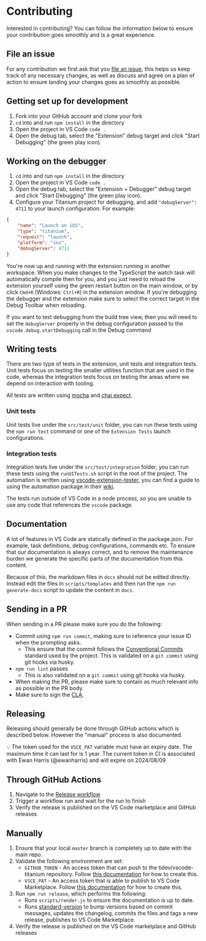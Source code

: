 # Contributing

Interested in contributing? You can follow the information below to ensure your contribution goes smoothly and is a great experience.

## File an issue

For any contribution we first ask that you [file an issue](https://github.com/tidev/vscode-titanium/issues/new/choose), this helps us keep track of any necessary changes, as well as discuss and agree on a plan of action to ensure landing your changes goes as smoothly as possible.

## Getting set up for development

1. Fork into your GitHub account and clone your fork
2. `cd` into and run `npm install` in the directory
3. Open the project in VS Code `code .`
4. Open the debug tab, select the "Extension" debug target and click "Start Debugging" (the green play icon). 

## Working on the debugger

1. `cd` into and run `npm install` in the directory
2. Open the project in VS Code `code .`
3. Open the debug tab, select the "Extension + Debugger" debug target and click "Start Debugging" (the green play icon).
4. Configure your Titanium project for debugging, and add `"debugServer": 4711` to your launch configuration. For example:

```json
{
	"name": "Launch on iOS",
	"type": "titanium",
	"request": "launch",
	"platform": "ios",
	"debugServer": 4711
}
```

You're now up and running with the extension running in another workspace. When you make changes to the TypeScript the watch task will automatically compile then for you, and you just need to reload the extension yourself using the green restart button on the main window, or by click `Cmd+R` (Windows: `Ctrl+R`) in the extension window. If you're debugging the debugger and the extension make sure to select the correct target in the Debug Toolbar when reloading.

If you want to test debugging from the build tree view, then you will need to set the `debugServer` property in the debug configuration passed to the `vscode.debug.startDebugging` call in the Debug command

## Writing tests

There are two type of tests in the extension, unit tests and integration tests. Unit tests focus on testing the smaller utilities function that are used in the code, whereas the integration tests focus on testing the areas where we depend on interaction with tooling.

All tests are written using [mocha](https://mochajs.org/) and [chai expect](https://www.chaijs.com/api/bdd/).

### Unit tests

Unit tests live under the `src/test/unit` folder, you can run these tests using the `npm run test` command or one of the `Extension Tests` launch configurations.

### Integration tests

Integration tests live under the `src/test/integration` folder, you can run these tests using the `runUITests.sh` script in the root of the project. The automation is written using [vscode-extension-tester](https://github.com/redhat-developer/vscode-extension-tester), you can find a guide to using the automation package in their [wiki](https://github.com/redhat-developer/vscode-extension-tester/wiki).

The tests run outside of VS Code in a node process, so you are unable to use any code that references the `vscode` package.

## Documentation

A lot of features in VS Code are statically defined in the package.json. For example, task definitions, debug configurations, commands etc. To ensure that our documentation is always correct, and to remove the maintenance burden we generate the specific parts of the documentation from this content.

Because of this, the markdown files in `docs` should not be edited directly. Instead edit the files in `scripts/templates` and then run the `npm run generate-docs` script to update the content in `docs`.

## Sending in a PR

When sending in a PR please make sure you do the following:

- Commit using `npm run commit`, making sure to reference your issue ID when the prompting asks.
	- This ensure that the commit follows the [Conventional Commits](https://www.conventionalcommits.org/) standard used by the project. This is validated on a `git commit` using git hooks via husky.
- `npm run lint` passes
	- This is also validated on a `git commit` using git hooks via husky.
- When making the PR, please make sure to contain as much relevant info as possible in the PR body.
- Make sure to sign the [CLA](https://github.com/tidev/organization-docs/blob/main/AUTHORIZED_CONTRIBUTORS.md).

## Releasing

Releasing should generally be done through GitHub actions which is described below. However the "manual" process is also documented.

:bulb: The token used for the `VSCE_PAT` variable must have an expiry date. The maximum time it can last for is 1 year. The current token in CI is associated with Ewan Harris (@ewanharris) and will expire on 2024/08/09

## Through GitHub Actions

1. Navigate to the [Release workflow](https://github.com/tidev/vscode-titanium/actions/workflows/release.yml)
2. Trigger a workflow run and wait for the run to finish
3. Verify the release is published on the VS Code marketplace and GitHub releases

## Manually

1. Ensure that your local `master` branch is completely up to date with the main repo.
2. Validate the following environment are set:
	- `GITHUB_TOKEN` - An access token that can push to the tidev/vscode-titanium repository. Follow [this documentation](https://github.com/semantic-release/github#github-authentication) for how to create this. 
	- `VSCE_PAT` - An access token that is able to publish to VS Code Marketplace. Follow [this documentation](https://code.visualstudio.com/api/working-with-extensions/publishing-extension#get-a-personal-access-token) for how to create this.
3. Run `npm run release`, which performs the following:
	- Runs `scripts/render.js` to ensure the documentation is up to date.
	- Runs [standard-version](https://github.com/semantic-release/semantic-release) to bump versions based on commit messages, updates the changelog, commits the files and tags a new release, publishes to VS Code Marketplace.
4. Verify the release is published on the VS Code marketplace and GitHub releases
